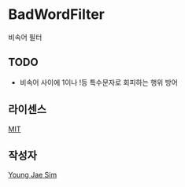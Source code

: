 # BadWordFilter
비속어 필터

## TODO
- 비속어 사이에 1이나 !등 특수문자로 회피하는 행위 방어

## 라이센스
[MIT](LICENSE)

## 작성자
[Young Jae Sim](https://github.com/Hanul)
